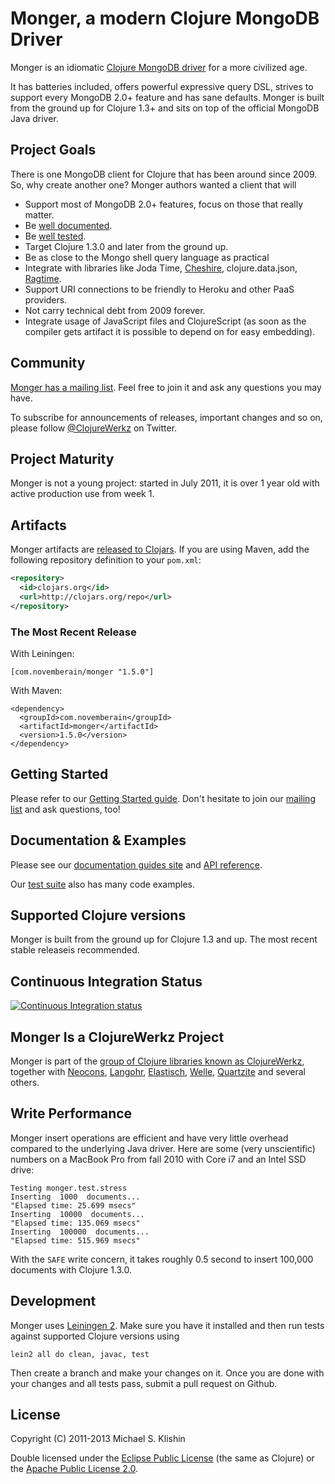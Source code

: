 # Monger, a modern Clojure MongoDB Driver

Monger is an idiomatic [Clojure MongoDB driver](http://clojuremongodb.info) for a more civilized age.

It has batteries included, offers powerful expressive query DSL, strives to support every MongoDB 2.0+ feature and has sane defaults. Monger is built from the
ground up for Clojure 1.3+ and sits on top of the official MongoDB Java driver.


## Project Goals

There is one MongoDB client for Clojure that has been around since 2009. So, why create another one? Monger authors
wanted a client that will

 * Support most of MongoDB 2.0+ features, focus on those that really matter.
 * Be [well documented](http://clojuremongodb.info).
 * Be [well tested](https://github.com/michaelklishin/monger/tree/master/test/monger/test).
 * Target Clojure 1.3.0 and later from the ground up.
 * Be as close to the Mongo shell query language as practical
 * Integrate with libraries like Joda Time, [Cheshire](https://github.com/dakrone/cheshire), clojure.data.json, [Ragtime](https://github.com/weavejester/ragtime).
 * Support URI connections to be friendly to Heroku and other PaaS providers.
 * Not carry technical debt from 2009 forever.
 * Integrate usage of JavaScript files and ClojureScript (as soon as the compiler gets artifact it is possible to depend on for easy embedding).



## Community

[Monger has a mailing list](https://groups.google.com/forum/#!forum/clojure-mongodb). Feel free to join it and ask any questions you may have.

To subscribe for announcements of releases, important changes and so on, please follow [@ClojureWerkz](https://twitter.com/#!/clojurewerkz) on Twitter.


## Project Maturity

Monger is not a young project: started in July 2011, it is over 1 year old with active production use from week 1.



## Artifacts

Monger artifacts are [released to Clojars](https://clojars.org/com.novemberain/monger). If you are using Maven, add the following repository
definition to your `pom.xml`:

``` xml
<repository>
  <id>clojars.org</id>
  <url>http://clojars.org/repo</url>
</repository>
```

### The Most Recent Release

With Leiningen:

    [com.novemberain/monger "1.5.0"]


With Maven:

    <dependency>
      <groupId>com.novemberain</groupId>
      <artifactId>monger</artifactId>
      <version>1.5.0</version>
    </dependency>



## Getting Started

Please refer to our [Getting Started guide](http://clojuremongodb.info/articles/getting_started.html). Don't hesitate to join our [mailing list](https://groups.google.com/forum/#!forum/clojure-mongodb) and ask questions, too!




## Documentation & Examples

Please see our [documentation guides site](http://clojuremongodb.info/) and [API reference](http://reference.clojuremongodb.info).

Our [test suite](https://github.com/michaelklishin/monger/tree/master/test/monger/test) also has many code examples.



## Supported Clojure versions

Monger is built from the ground up for Clojure 1.3 and up. The most recent
stable releaseis recommended.


## Continuous Integration Status

[![Continuous Integration status](https://secure.travis-ci.org/michaelklishin/monger.png)](http://travis-ci.org/michaelklishin/monger)




## Monger Is a ClojureWerkz Project

Monger is part of the [group of Clojure libraries known as ClojureWerkz](http://clojurewerkz.org), together with
[Neocons](https://github.com/michaelklishin/neocons), [Langohr](https://github.com/michaelklishin/langohr), [Elastisch](https://github.com/clojurewerkz/elastisch), [Welle](https://github.com/michaelklishin/welle), [Quartzite](https://github.com/michaelklishin/quartzite) and several others.


## Write Performance

Monger insert operations are efficient and have very little overhead compared to the underlying Java driver. Here
are some (very unscientific) numbers on a MacBook Pro from fall 2010 with Core i7 and an Intel SSD drive:

```
Testing monger.test.stress
Inserting  1000  documents...
"Elapsed time: 25.699 msecs"
Inserting  10000  documents...
"Elapsed time: 135.069 msecs"
Inserting  100000  documents...
"Elapsed time: 515.969 msecs"
```

With the `SAFE` write concern, it takes roughly 0.5 second to insert 100,000 documents with Clojure 1.3.0.



## Development

Monger uses [Leiningen 2](https://github.com/technomancy/leiningen/blob/master/doc/TUTORIAL.md). Make sure you have it installed and then run tests against
supported Clojure versions using

    lein2 all do clean, javac, test

Then create a branch and make your changes on it. Once you are done with your changes and all tests pass, submit a pull request
on Github.



## License

Copyright (C) 2011-2013 Michael S. Klishin

Double licensed under the [Eclipse Public License](http://www.eclipse.org/legal/epl-v10.html) (the same as Clojure) or
the [Apache Public License 2.0](http://www.apache.org/licenses/LICENSE-2.0.html).
